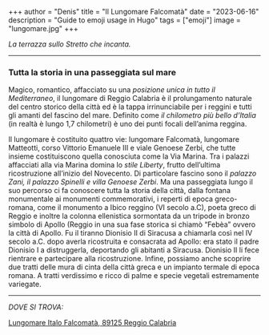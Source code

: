 +++
author = "Denis"
title = "Il Lungomare Falcomatà"
date = "2023-06-16"
description = "Guide to emoji usage in Hugo"
tags = ["emoji"]
image = "lungomare.jpg"
+++

*La terrazza sullo Stretto che incanta.*
<!--more-->

***

### Tutta la storia in una passeggiata sul mare

Magico, romantico, affacciato su una *posizione unica in 
tutto il Mediterraneo*, il lungomare di Reggio Calabria è il prolungamento naturale del centro storico della città ed è la tappa irrinunciabile per i reggini e tutti gli amanti del fascino del mare. Definito come *il chilometro più bello d’Italia* (in realtà è lungo 1,7 chilometri) è uno dei punti focali dell’anima reggina.

Il lungomare è costituito quattro vie: lungomare Falcomatà, lungomare Matteotti, corso Vittorio Emanuele III e viale Genoese Zerbi, che tutte insieme costituiscono quella conosciuta come la Via Marina. Tra i palazzi affacciati alla via Marina domina lo *stile Liberty*, frutto dell’ultima ricostruzione all’inizio del Novecento. Di particolare fascino sono il *palazzo Zani, il palazzo Spinelli e villa Genoese Zerbi*. Ma una passeggiata lungo il suo percorso ci fa conoscere tutta la storia della città, dalla fontana monumentale ai monumenti commemorativi, i reperti di epoca greco-romana, come il monumento a Ibico reggino (VI secolo a.C), poeta greco di Reggio e inoltre la colonna ellenistica sormontata da un tripode in bronzo simbolo di Apollo (Reggio in una sua fase storica si chiamò “Febèa” ovvero la città di Apollo. Fu il tiranno Dionisio II di Siracusa a chiamarla così nel IV secolo a.C. dopo averla ricostruita e consacrata ad Apollo: era stato il padre Dionisio I a distruggerla, deportando gli abitanti a Siracusa. Dionisio II li fece rientrare e partecipare alla ricostruzione. Infine, possiamo anche scoprire due tratti delle mura di cinta della città greca e un impianto termale di epoca romana. A tratti verdissimo e ricco di palme e specie vegetali estremamente variegate.

***

*DOVE SI TROVA:*

[Lungomare Italo Falcomatà, 89125
Reggio Calabria](https://www.google.it/maps/place/Lungomare+Falcomatà/@38.1102651,15.6439851,15z/data=!4m2!3m1!1s0x0:0xc3cf9f044aef7625?sa=X&ved=2ahUKEwiFpqe-tfH_AhWMPewKHeyjBdYQ_BJ6BAhoEAA&ved=2ahUKEwiFpqe-tfH_AhWMPewKHeyjBdYQ_BJ6BAh7EAg)
